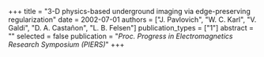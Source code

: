 +++
title = "3-D physics-based underground imaging via edge-preserving regularization"
date = 2002-07-01
authors = ["J. Pavlovich", "W. C. Karl", "V. Galdi", "D. A. Castañon", "L. B. Felsen"]
publication_types = ["1"]
abstract = ""
selected = false
publication = "*Proc. Progress in Electromagnetics Research Symposium (PIERS)*"
+++

